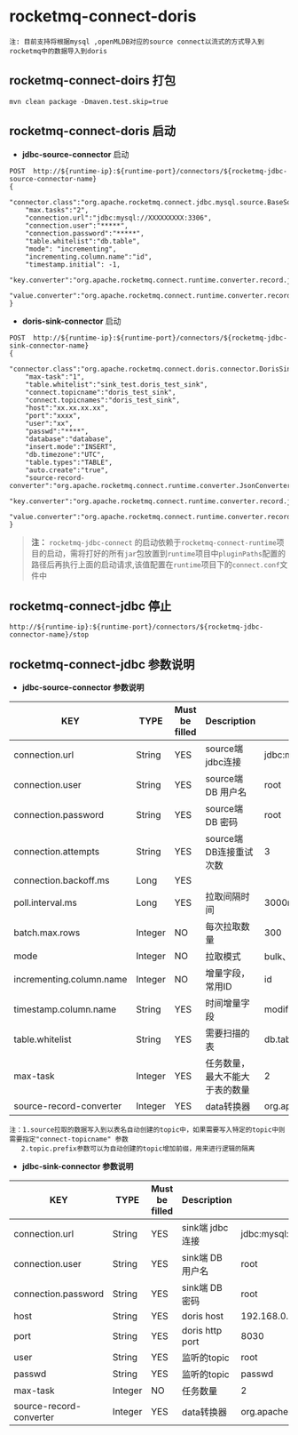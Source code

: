 # rocketmq-connect-doris

```  
注: 目前支持将根据mysql ,openMLDB对应的source connect以流式的方式导入到rocketmq中的数据导入到doris
```  

## rocketmq-connect-doirs 打包

```
mvn clean package -Dmaven.test.skip=true
```

## rocketmq-connect-doris 启动

* **jdbc-source-connector** 启动

```
POST  http://${runtime-ip}:${runtime-port}/connectors/${rocketmq-jdbc-source-connector-name}
{
    "connector.class":"org.apache.rocketmq.connect.jdbc.mysql.source.BaseSourceConnector",
    "max.tasks":"2",
    "connection.url":"jdbc:mysql://XXXXXXXXX:3306",
    "connection.user":"*****",
    "connection.password":"*****",
    "table.whitelist":"db.table",
    "mode": "incrementing",
    "incrementing.column.name":"id",
    "timestamp.initial": -1,
    "key.converter":"org.apache.rocketmq.connect.runtime.converter.record.json.JsonConverter",
    "value.converter":"org.apache.rocketmq.connect.runtime.converter.record.json.JsonConverter"
}

```

* **doris-sink-connector** 启动

```
POST  http://${runtime-ip}:${runtime-port}/connectors/${rocketmq-jdbc-sink-connector-name}
{
    "connector.class":"org.apache.rocketmq.connect.doris.connector.DorisSinkConnector",
    "max-task":"1",
    "table.whitelist":"sink_test.doris_test_sink",
    "connect.topicname":"doris_test_sink",
    "connect.topicnames":"doris_test_sink",
    "host":"xx.xx.xx.xx",
    "port":"xxxx",
    "user":"xx",
    "passwd":"****",
    "database":"database",
    "insert.mode":"INSERT",
    "db.timezone":"UTC",
    "table.types":"TABLE",
    "auto.create":"true",
    "source-record-converter":"org.apache.rocketmq.connect.runtime.converter.JsonConverter",
    "key.converter":"org.apache.rocketmq.connect.runtime.converter.record.json.JsonConverter",
    "value.converter":"org.apache.rocketmq.connect.runtime.converter.record.json.JsonConverter"}'
}
```

> **注：** `rocketmq-jdbc-connect` 的启动依赖于`rocketmq-connect-runtime`项目的启动，需将打好的所有`jar`包放置到`runtime`项目中`pluginPaths`配置的路径后再执行上面的启动请求,该值配置在`runtime`项目下的`connect.conf`文件中

## rocketmq-connect-jdbc 停止

```
http://${runtime-ip}:${runtime-port}/connectors/${rocketmq-jdbc-connector-name}/stop
```

## rocketmq-connect-jdbc 参数说明

* **jdbc-source-connector 参数说明**

|         KEY                 |  TYPE   | Must be filled | Description| Example
|------------------------|----|---------|---------------|------------------|
|connection.url               | String  | YES           | source端 jdbc连接 | jdbc:mysql://XXXXXXXXX:3306|
|connection.user              | String  | YES           | source端 DB 用户名 | root |
|connection.password          | String  | YES           | source端 DB 密码   | root |
|connection.attempts          | String  | YES           | source端 DB连接重试次数 | 3 |
|connection.backoff.ms        | Long    | YES           |  |
|poll.interval.ms             | Long    | YES           |拉取间隔时间  | 3000ms |
|batch.max.rows               | Integer | NO            |每次拉取数量 | 300 |
|mode                         | Integer | NO            |拉取模式 | bulk、timestamp、incrementing、timestamp+incrementing |
|incrementing.column.name     | Integer | NO            |增量字段，常用ID  | id |
|timestamp.column.name        | String  | YES           |时间增量字段 | modified_time |
|table.whitelist              | String  | YES           |需要扫描的表 | db.table,db.table01 |
|max-task                     | Integer | YES           |任务数量，最大不能大于表的数量 | 2 |
|source-record-converter      | Integer | YES           |data转换器  | org.apache.rocketmq.connect.doris.converter.JsonConverter |

```  
注：1.source拉取的数据写入到以表名自动创建的topic中，如果需要写入特定的topic中则需要指定"connect-topicname" 参数
   2.topic.prefix参数可以为自动创建的topic增加前缀，用来进行逻辑的隔离
```  

* **jdbc-sink-connector 参数说明**

|         KEY                 |  TYPE   | Must be filled | Description| Example
|------------------------|----|---------|---------------|------------------|
|connection.url               | String  | YES           | sink端 jdbc连接          | jdbc:mysql://XXXXXXXXX:3306|
|connection.user              | String  | YES           | sink端 DB 用户名 | root |
|connection.password          | String  | YES           | sink端 DB 密码   | root |
|host                         | String  | YES          |doris host  | 192.168.0.1 |
|port                         | String  | YES          |doris http port  | 8030 |
|user                         | String  | YES          |监听的topic  | root |
|passwd                       | String  | YES          |监听的topic  | passwd |
|max-task                     | Integer | NO           |任务数量 | 2 |
|source-record-converter      | Integer | YES          |data转换器  | org.apache.rocketmq.connect.doris.converter.JsonConverter |
```
